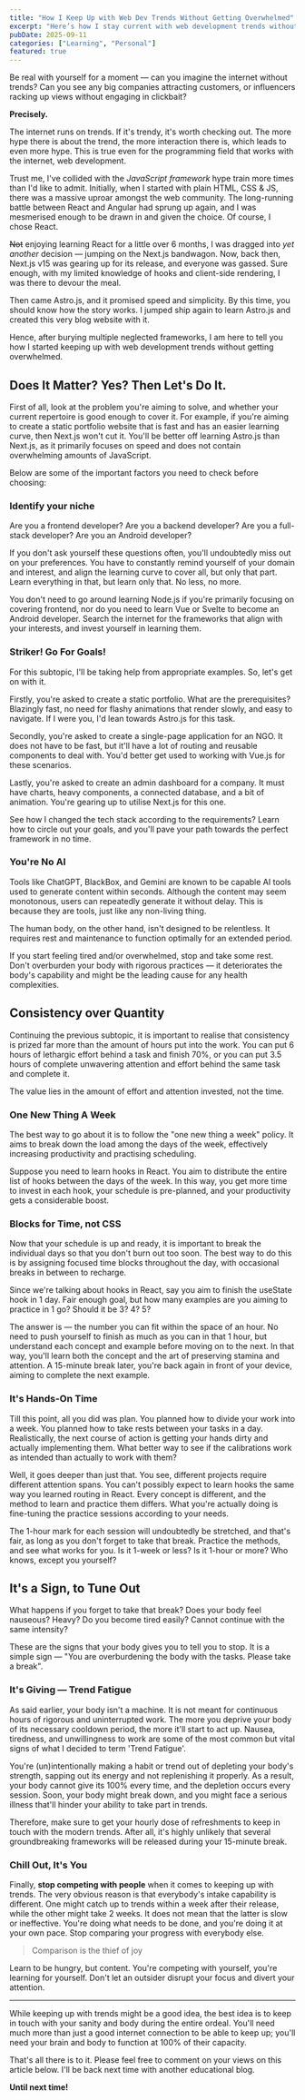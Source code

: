 ```yaml
---
title: "How I Keep Up with Web Dev Trends Without Getting Overwhelmed"
excerpt: "Here’s how I stay current with web development trends without burning out or chasing every shiny new tool."
pubDate: 2025-09-11
categories: ["Learning", "Personal"]
featured: true
---
```


Be real with yourself for a moment — can you imagine the internet without trends? Can you see any big companies attracting customers, or influencers racking up views without engaging in clickbait?

**Precisely.**

The internet runs on trends. If it's trendy, it's worth checking out. The more hype there is about the trend, the more interaction there is, which leads to even more hype. This is true even for the programming field that works with the internet, web development.

Trust me, I've collided with the *JavaScript framework* hype train more times than I'd like to admit. Initially, when I started with plain HTML, CSS & JS, there was a massive uproar amongst the web community. The long-running battle between React and Angular had sprung up again, and I was mesmerised enough to be drawn in and given the choice. Of course, I chose React.

~~Not~~ enjoying learning React for a little over 6 months, I was dragged into *yet another* decision — jumping on the Next.js bandwagon. Now, back then, Next.js v15 was gearing up for its release, and everyone was gassed. Sure enough, with my limited knowledge of hooks and client-side rendering, I was there to devour the meal.

Then came Astro.js, and it promised speed and simplicity. By this time, you should know how the story works. I jumped ship again to learn Astro.js and created this very blog website with it.

Hence, after burying multiple neglected frameworks, I am here to tell you how I started keeping up with web development trends without getting overwhelmed.

## Does It Matter? Yes? Then Let's Do It.

First of all, look at the problem you're aiming to solve, and whether your current repertoire is good enough to cover it. For example, if you're aiming to create a static portfolio website that is fast and has an easier learning curve, then Next.js won't cut it. You'll be better off learning Astro.js than Next.js, as it primarily focuses on speed and does not contain overwhelming amounts of JavaScript.

Below are some of the important factors you need to check before choosing:

### Identify your niche

Are you a frontend developer? Are you a backend developer? Are you a full-stack developer? Are you an Android developer?

If you don't ask yourself these questions often, you'll undoubtedly miss out on your preferences. You have to constantly remind yourself of your domain and interest, and align the learning curve to cover all, but only that part. Learn everything in that, but learn only that. No less, no more.

You don't need to go around learning Node.js if you're primarily focusing on covering frontend, nor do you need to learn Vue or Svelte to become an Android developer. Search the internet for the frameworks that align with your interests, and invest yourself in learning them.

### Striker! Go For Goals!

For this subtopic, I'll be taking help from appropriate examples. So, let's get on with it.

Firstly, you're asked to create a static portfolio. What are the prerequisites? Blazingly fast, no need for flashy animations that render slowly, and easy to navigate. If I were you, I'd lean towards Astro.js for this task.

Secondly, you're asked to create a single-page application for an NGO. It does not have to be fast, but it'll have a lot of routing and reusable components to deal with. You'd better get used to working with Vue.js for these scenarios.

Lastly, you're asked to create an admin dashboard for a company. It must have charts, heavy components, a connected database, and a bit of animation. You're gearing up to utilise Next.js for this one.

See how I changed the tech stack according to the requirements? Learn how to circle out your goals, and you'll pave your path towards the perfect framework in no time.

### You're No AI

Tools like ChatGPT, BlackBox, and Gemini are known to be capable AI tools used to generate content within seconds. Although the content may seem monotonous, users can repeatedly generate it without delay. This is because they are tools, just like any non-living thing.

The human body, on the other hand, isn't designed to be relentless. It requires rest and maintenance to function optimally for an extended period.

If you start feeling tired and/or overwhelmed, stop and take some rest. Don't overburden your body with rigorous practices — it deteriorates the body's capability and might be the leading cause for any health complexities.

## Consistency over Quantity

Continuing the previous subtopic, it is important to realise that consistency is prized far more than the amount of hours put into the work. You can put 6 hours of lethargic effort behind a task and finish 70%, or you can put 3.5 hours of complete unwavering attention and effort behind the same task and complete it.

The value lies in the amount of effort and attention invested, not the time.

### One New Thing A Week

The best way to go about it is to follow the "one new thing a week" policy. It aims to break down the load among the days of the week, effectively increasing productivity and practising scheduling.

Suppose you need to learn hooks in React. You aim to distribute the entire list of hooks between the days of the week. In this way, you get more time to invest in each hook, your schedule is pre-planned, and your productivity gets a considerable boost.

### Blocks for Time, not CSS

Now that your schedule is up and ready, it is important to break the individual days so that you don't burn out too soon. The best way to do this is by assigning focused time blocks throughout the day, with occasional breaks in between to recharge.

Since we're talking about hooks in React, say you aim to finish the useState hook in 1 day. Fair enough goal, but how many examples are you aiming to practice in 1 go? Should it be 3? 4? 5?

The answer is — the number you can fit within the space of an hour. No need to push yourself to finish as much as you can in that 1 hour, but understand each concept and example before moving on to the next. In that way, you'll learn both the concept and the art of preserving stamina and attention. A 15-minute break later, you're back again in front of your device, aiming to complete the next example.

### It's Hands-On Time

Till this point, all you did was plan. You planned how to divide your work into a week. You planned how to take rests between your tasks in a day. Realistically, the next course of action is getting your hands dirty and actually implementing them. What better way to see if the calibrations work as intended than actually to work with them?

Well, it goes deeper than just that. You see, different projects require different attention spans. You can't possibly expect to learn hooks the same way you learned routing in React. Every concept is different, and the method to learn and practice them differs. What you're actually doing is fine-tuning the practice sessions according to your needs.

The 1-hour mark for each session will undoubtedly be stretched, and that's fair, as long as you don't forget to take that break. Practice the methods, and see what works for you. Is it 1-week or less? Is it 1-hour or more? Who knows, except you yourself?

## It's a Sign, to Tune Out

What happens if you forget to take that break? Does your body feel nauseous? Heavy? Do you become tired easily? Cannot continue with the same intensity?

These are the signs that your body gives you to tell you to stop. It is a simple sign — "You are overburdening the body with the tasks. Please take a break".

### It's Giving — Trend Fatigue

As said earlier, your body isn't a machine. It is not meant for continuous hours of rigorous and uninterrupted work. The more you deprive your body of its necessary cooldown period, the more it'll start to act up. Nausea, tiredness, and unwillingness to work are some of the most common but vital signs of what I decided to term 'Trend Fatigue'.

You're (un)intentionally making a habit or trend out of depleting your body's strength, sapping out its energy and not replenishing it properly. As a result, your body cannot give its 100% every time, and the depletion occurs every session. Soon, your body might break down, and you might face a serious illness that'll hinder your ability to take part in trends.

Therefore, make sure to get your hourly dose of refreshments to keep in touch with the modern trends. After all, it's highly unlikely that several groundbreaking frameworks will be released during your 15-minute break.

### Chill Out, It's You

Finally, **stop competing with people** when it comes to keeping up with trends. The very obvious reason is that everybody's intake capability is different. One might catch up to trends within a week after their release, while the other might take 2 weeks. It does not mean that the latter is slow or ineffective. You're doing what needs to be done, and you're doing it at your own pace. Stop comparing your progress with everybody else.

> Comparison is the thief of joy

Learn to be hungry, but content. You're competing with yourself, you're learning for yourself. Don't let an outsider disrupt your focus and divert your attention.

 ---

While keeping up with trends might be a good idea, the best idea is to keep in touch with your sanity and body during the entire ordeal. You'll need much more than just a good internet connection to be able to keep up; you'll need your brain and body to function at 100% of their capacity.

 That's all there is to it. Please feel free to comment on your views on this article below. I'll be back next time with another educational blog.

 **Until next time!**
